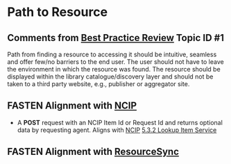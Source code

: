 # Path to Resource

##  Comments from [Best Practice Review][BEST_PRACTICES] Topic ID #1
Path from finding a resource to accessing it should be intuitive, 
seamless and offer few/no barriers to the end user.  The user should 
not have to leave the environment in which the resource was found. 
The resource should be displayed within the library catalogue/discovery 
layer and should not be taken to a third party website, e.g., publisher 
or aggregator site.

## FASTEN Alignment with [NCIP][NCIP]

*   A **POST** request with an NCIP Item Id or Request Id and returns optional
    data by requesting agent. Aligns with [NCIP][NCIP] 
    [5.3.2 Lookup Item Service](http://www.ncip.info/uploads/7/1/4/6/7146749/z39-83-1-2012_ncip.pdf#page=8)


## FASTEN Alignment with [ResourceSync][RS]

[BEST_PRACTICES]: https://docs.google.com/spreadsheets/d/1iQrdLVUSCW-0FWlrKNGjZJkB8nPO5Z94pg1Ie8GIKhg/
[NCIP]: http://www.ncip.info/ 
[RS]: http://www.openarchives.org/rs/toc

